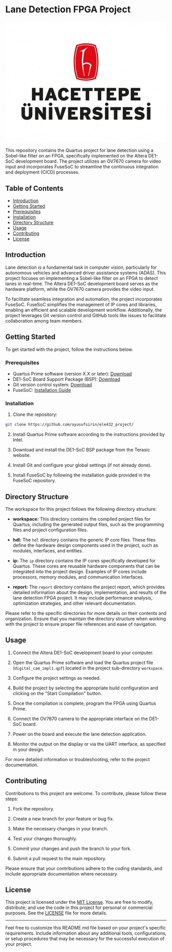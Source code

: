 # Lane Detection FPGA Project

![Project Logo](logo.jpg)

This repository contains the Quartus project for lane detection using a Sobel-like filter on an FPGA, specifically implemented on the Altera DE1-SoC development board. The project utilizes an OV7670 camera for video input and incorporates FuseSoC to streamline the continuous integration and deployment (CICD) processes.

## Table of Contents

- [Introduction](#introduction)
- [Getting Started](#getting-started)
- [Prerequisites](#prerequisites)
- [Installation](#installation)
- [Directory Structure](#directory-structure)
- [Usage](#usage)
- [Contributing](#contributing)
- [License](#license)

## Introduction

Lane detection is a fundamental task in computer vision, particularly for autonomous vehicles and advanced driver assistance systems (ADAS). This project focuses on implementing a Sobel-like filter on an FPGA to detect lanes in real-time. The Altera DE1-SoC development board serves as the hardware platform, while the OV7670 camera provides the video input.

To facilitate seamless integration and automation, the project incorporates FuseSoC. FuseSoC simplifies the management of IP cores and libraries, enabling an efficient and scalable development workflow. Additionally, the project leverages Git version control and GitHub tools like issues to facilitate collaboration among team members.

## Getting Started

To get started with the project, follow the instructions below.

### Prerequisites

- Quartus Prime software (version X.X or later): [Download](https://www.intel.com/content/www/us/en/software/programmable/quartus-prime/overview.html)
- DE1-SoC Board Support Package (BSP): [Download](https://www.terasic.com.tw/cgi-bin/page/archive.pl?Language=English&No=836)
- Git version control system: [Download](https://git-scm.com/downloads)
- FuseSoC: [Installation Guide](https://github.com/olofk/fusesoc)

### Installation

1. Clone the repository:

```bash
git clone https://github.com/ayusufsirin/ele432_project/
```

2. Install Quartus Prime software according to the instructions provided by Intel.

3. Download and install the DE1-SoC BSP package from the Terasic website.

4. Install Git and configure your global settings (if not already done).

5. Install FuseSoC by following the installation guide provided in the FuseSoC repository.


## Directory Structure

The workspace for this project follows the following directory structure:

- **workspace:** This directory contains the compiled project files for Quartus, including the generated output files, such as the programming files and project configuration files.

- **hdl:** The `hdl` directory contains the generic IP core files. These files define the hardware design components used in the project, such as modules, interfaces, and entities.

- **ip:** The `ip` directory contains the IP cores specifically developed for Quartus. These cores are reusable hardware components that can be integrated into the project design. Examples of IP cores include processors, memory modules, and communication interfaces.

- **report:** The `report` directory contains the project report, which provides detailed information about the design, implementation, and results of the lane detection FPGA project. It may include performance analysis, optimization strategies, and other relevant documentation.

Please refer to the specific directories for more details on their contents and organization. Ensure that you maintain the directory structure when working with the project to ensure proper file references and ease of navigation.


## Usage

1. Connect the Altera DE1-SoC development board to your computer.

2. Open the Quartus Prime software and load the Quartus project file (`digital_cam_impl1.qpf`) located in the project sub-directory `workspace`.

3. Configure the project settings as needed.

4. Build the project by selecting the appropriate build configuration and clicking on the "Start Compilation" button.

5. Once the compilation is complete, program the FPGA using Quartus Prime.

6. Connect the OV7670 camera to the appropriate interface on the DE1-SoC board.

7. Power on the board and execute the lane detection application.

8. Monitor the output on the display or via the UART interface, as specified in your design.

For more detailed information or troubleshooting, refer to the project documentation.

## Contributing

Contributions to this project are welcome. To contribute, please follow these steps:

1. Fork the repository.

2. Create a new branch for your feature or bug fix.

3. Make the necessary changes in your branch.

4. Test your changes thoroughly.

5. Commit your changes and push the branch to your fork.

6. Submit a pull request to the main repository.

Please ensure that your contributions adhere to the coding standards, and include appropriate documentation where necessary.

## License

This project is licensed under the [MIT License](LICENSE). You are free to modify, distribute, and use the code in this project for personal or commercial purposes. See the [LICENSE](LICENSE) file for more details.

---

Feel free to customize this README.md file based on your project's specific requirements. Include information about any additional tools, configurations, or setup procedures that may be necessary for the successful execution of your project.
